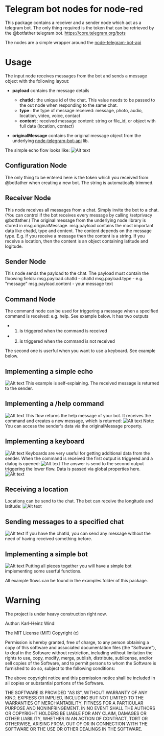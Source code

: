 # Telegram bot nodes for node-red

This package contains a receiver and a sender node which act as a telegram bot.
The only thing required is the token that can be retrieved by the @botfather telegram bot.
https://core.telegram.org/bots

The nodes are a simple wrapper around the  [node-telegram-bot-api](https://github.com/yagop/node-telegram-bot-api)

# Usage
The input node receives messages from the bot and sends a message object with the following layout:
- **payload** contains the message details
  - **chatId**  : the unique id of the chat. This value needs to be passed to the out node when responding to the same chat.
  - **type**    : the type of message received: message, photo, audio, location, video, voice, contact
  - **content** : received message content: string or file_id, or object with full data (location, contact)

- **originalMessage** contains the original message object from the underlying [node-telegram-bot-api](https://github.com/yagop/node-telegram-bot-api) lib.


The simple echo flow looks like:
![Alt text](images/TelegramBotEcho.png?raw=true "Echo Flow")


## Configuration Node
The only thing to be entered here is the token which you received from @botfather when creating a new bot.
The string is automatically trimmed.

## Receiver Node
This node receives all messages from a chat. Simply invite the bot to a chat. 
(You can control if the bot receives every message by calling /setprivacy @botfather.)
The original message from the underlying node library is stored in msg.originalMessage.
msg.payload contains the most important data like chatId, type and content. The content depends
on the message type. E.g. if you receive a message then the content is a string. If you receive a location,
then the content is an object containing latitude and logitude. 

## Sender Node
This node sends the payload to the chat. The payload must contain the floowing fields:
msg.payload.chatId  - chatId
msg.payload.type    - e.g. "message"
msg.payload.content - your message text

## Command Node
The command node can be used for triggering a message when a specified command is received: e.g. help.
See example below.
It has two outputs
- 1. is triggered when the command is received
- 2. is triggered when the command is not received

The second one is userful when you want to use a keyboard. 
See example below.

## Implementing a simple echo 
![Alt text](images/TelegramBotEcho.png?raw=true "Echo Flow")
This example is self-explaining. The received message is returned to the sender.

## Implementing a /help command
![Alt text](images/TelegramBotHelp.png?raw=true "Help Command Flow")
This flow returns the help message of your bot. It receives the command and creates a new message,
which is returned:
![Alt text](images/TelegramBotHelp2.png?raw=true "Help Function")
Note: You can access the sender's data via the originalMessage property.

## Implementing a keyboard
![Alt text](images/TelegramBotConfirmationMessage.png?raw=true "Keyboard Flow")
Keyboards are very useful for getting additional data from the sender.
When the command is received the first output is triggered and a dialog is opened:
![Alt text](images/TelegramBotConfirmationMessage2.png?raw=true "Keyboard Function 1")
The answer is send to the second output triggering the lower flow. Data is passed via global properties here.
![Alt text](images/TelegramBotConfirmationMessage3.png?raw=true "Keyboard Function 2")
 
## Receiving a location
Locations can be send to the chat. The bot can receive the longitude and latitude:
![Alt text](images/TelegramBotLocation.png?raw=true "Location Function")

 ## Sending messages to a specified chat 
![Alt text](images/TelegramBotSendToChat.png?raw=true "Sending a message")
If you have the chatId, you can send any message without the need of having received something before.

## Implementing a simple bot 
![Alt text](images/TelegramBotExample.png?raw=true "Bot example")
Putting all pieces together you will have a simple bot implementing some userful functions.

All example flows can be found in the examples folder of this package. 

# Warning
The project is under heavy construction right now.

Author: Karl-Heinz Wind

The MIT License (MIT)
Copyright (c) <year> <copyright holders>

Permission is hereby granted, free of charge, to any person obtaining a copy of this software and associated documentation files (the "Software"), to deal in the Software without restriction, including without limitation the rights to use, copy, modify, merge, publish, distribute, sublicense, and/or sell copies of the Software, and to permit persons to whom the Software is furnished to do so, subject to the following conditions:

The above copyright notice and this permission notice shall be included in all copies or substantial portions of the Software.

THE SOFTWARE IS PROVIDED "AS IS", WITHOUT WARRANTY OF ANY KIND, EXPRESS OR IMPLIED, INCLUDING BUT NOT LIMITED TO THE WARRANTIES OF MERCHANTABILITY, FITNESS FOR A PARTICULAR PURPOSE AND NONINFRINGEMENT. IN NO EVENT SHALL THE AUTHORS OR COPYRIGHT HOLDERS BE LIABLE FOR ANY CLAIM, DAMAGES OR OTHER LIABILITY, WHETHER IN AN ACTION OF CONTRACT, TORT OR OTHERWISE, ARISING FROM, OUT OF OR IN CONNECTION WITH THE SOFTWARE OR THE USE OR OTHER DEALINGS IN THE SOFTWARE.
